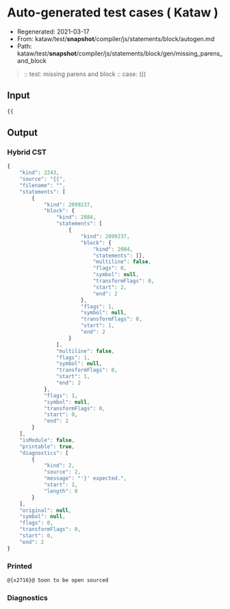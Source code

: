 # Auto-generated test cases ( Kataw )
- Regenerated: 2021-03-17
- From: kataw/test/__snapshot__/compiler/js/statements/block/autogen.md
- Path: kataw/test/__snapshot__/compiler/js/statements/block/gen/missing_parens_and_block
> :: test: missing parens and block
> :: case: (((
## Input

`````js
{{
`````

## Output

### Hybrid CST

```javascript
{
    "kind": 2243,
    "source": "{{",
    "filename": "",
    "statements": [
        {
            "kind": 2099237,
            "block": {
                "kind": 2084,
                "statements": [
                    {
                        "kind": 2099237,
                        "block": {
                            "kind": 2084,
                            "statements": [],
                            "multiline": false,
                            "flags": 0,
                            "symbol": null,
                            "transformFlags": 0,
                            "start": 2,
                            "end": 2
                        },
                        "flags": 1,
                        "symbol": null,
                        "transformFlags": 0,
                        "start": 1,
                        "end": 2
                    }
                ],
                "multiline": false,
                "flags": 1,
                "symbol": null,
                "transformFlags": 0,
                "start": 1,
                "end": 2
            },
            "flags": 1,
            "symbol": null,
            "transformFlags": 0,
            "start": 0,
            "end": 2
        }
    ],
    "isModule": false,
    "printable": true,
    "diagnostics": [
        {
            "kind": 2,
            "source": 2,
            "message": "'}' expected.",
            "start": 1,
            "length": 0
        }
    ],
    "original": null,
    "symbol": null,
    "flags": 0,
    "transformFlags": 0,
    "start": 0,
    "end": 2
}
```

### Printed

```javascript
@{x2716}@ Soon to be open sourced
```

### Diagnostics

```javascript

```


